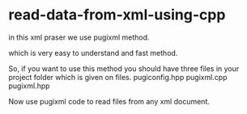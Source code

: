 # read-data-from-xml-using-cpp

in this xml praser we use pugixml method.

which is very easy to understand and fast method.

So, if you want to use this method you should have three files in your project folder which is given on files. 
pugiconfig.hpp
pugixml.cpp
pugixml.hpp

Now use pugixml code to read files from any xml document. 
